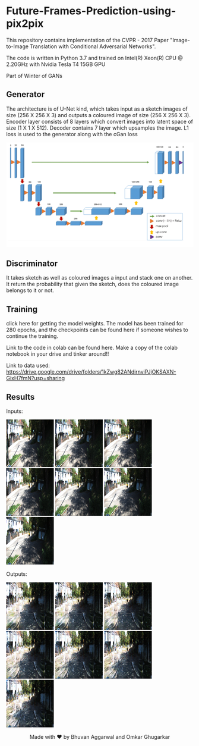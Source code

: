 # Future-Frames-Prediction-using-pix2pix

This repository contains implementation of the CVPR - 2017 Paper "Image-to-Image Translation with Conditional Adversarial Networks".

The code is written in Python 3.7 and trained on Intel(R) Xeon(R) CPU @ 2.20GHz with Nvidia Tesla T4 15GB GPU

Part of Winter of GANs

## Generator
The architecture is of U-Net kind, which takes input as a sketch images of size (256 X 256 X 3) and outputs a coloured image of size (256 X 256 X 3). Encoder layer consists of 8 layers which convert images into latent space of size (1 X 1 X 512). Decoder contains 7 layer which upsamples the image. L1 loss is used to the generator along with the cGan loss

<img src="/results/genmodel.png"/>


## Discriminator
It takes sketch as well as coloured images a input and stack one on another. It return the probability that given the sketch, does the coloured image belongs to it or not.

## Training
click here for getting the model weights. The model has been trained for 280 epochs, and the checkpoints can be found here if someone wishes to continue the training.

Link to the code in colab can be found here. Make a copy of the colab notebook in your drive and tinker around!!

Link to data used: https://drive.google.com/drive/folders/1kZwg82ANdirnviPJjOKSAXN-GixH7fmN?usp=sharing

## Results

Inputs:

<img src="/results/1.png" width="128"/> <img src="/results/2.png" width="128"/> <img src="/results/3.png" width="128"/> <img src="/results/4.png" width="128"/> <img src="/results/5.png" width="128"/> <img src="/results/6.png" width="128"/> <img src="/results/7.png" width="128"/>
<!-- ![image](/results/1.png) ![image](/results/2.png) ![image](/results/3.png) ![image](/results/4.png) ![image](/results/5.png) ![image](/results/6.png)  ![image](/results/7.png) -->

Outputs: 

<img src="/results/8.png" width="128"/> <img src="/results/9.png" width="128"/> <img src="/results/10.png" width="128"/> <img src="/results/11.png" width="128"/> <img src="/results/12.png" width="128"/> <img src="/results/13.png" width="128"/> <img src="/results/14.png" width="128"/>

<center>Made with ❤ by Bhuvan Aggarwal and Omkar Ghugarkar</center>
